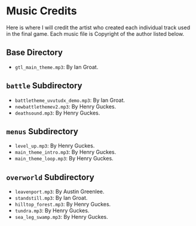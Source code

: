 # Music Credits
Here is where I will credit the artist who created each individual track used in the final game. Each music file is Copyright of the author listed below. 

## Base Directory
- `gtl_main_theme.mp3`: By Ian Groat.

## `battle` Subdirectory
- `battletheme_uvutudx_demo.mp3`: By Ian Groat.
- `newbattlethemev2.mp3`: By Henry Guckes.
- `deathsound.mp3`: By Henry Guckes.

## `menus` Subdirectory
- `level_up.mp3`: By Henry Guckes.
- `main_theme_intro.mp3`: By Henry Guckes.
- `main_theme_loop.mp3`: By Henry Guckes.

## `overworld` Subdirectory
- `leavenport.mp3`: By Austin Greenlee.
- `standstill.mp3`: By Ian Groat.
- `hilltop_forest.mp3`: By Henry Guckes.
- `tundra.mp3`: By Henry Guckes.
- `sea_leg_swamp.mp3`: By Henry Guckes.
